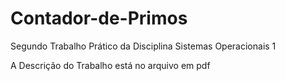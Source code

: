 # Contador-de-Primos
Segundo Trabalho Prático da Disciplina Sistemas Operacionais 1

A Descrição do Trabalho está no arquivo em pdf
